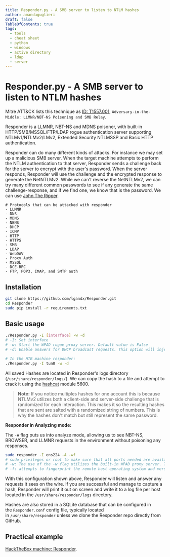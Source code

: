 ```yaml
---
title: Responder.py - A SMB server to listen to NTLM hashes 
author: amandaguglieri
draft: false
TableOfContents: true
tags:
  - tools
  - cheat sheet
  - python
  - windows
  - active directory
  - ldap
  - server
---
```

# Responder.py - A SMB server to listen to NTLM hashes 

Mitre ATT&CK lists this technique as [ID: T1557.001](https://attack.mitre.org/techniques/T1557/001), `Adversary-in-the-Middle: LLMNR/NBT-NS Poisoning and SMB Relay`.

Responder is a LLMNR, NBT-NS and MDNS poisoner, with built-in HTTP/SMB/MSSQL/FTP/LDAP rogue authentication server supporting NTLMv1/NTLMv2/LMv2, Extended Security NTLMSSP and Basic HTTP authentication. 

Responder can do many different kinds of attacks. For instance we may set up a malicious SMB server. When the target machine attempts to perform the NTLM authentication to that server, Responder sends a challenge back for the server to encrypt with the user's password. When the server responds, Responder will use the challenge and the encrypted response to generate the NetNTLMv2. While we can't reverse the NetNTLMv2, we can try many different common passwords to see if any generate the same challenge-response, and if we find one, we know that is the password. We can use [John The Ripper](john-the-ripper.md).

```
# Protocols that can be attacked with responder
- LLMNR
- DNS
- MDNS
- NBNS
- DHCP
- ICMP
- HTTP
- HTTPS
- SMB
- LDAP
- WebDAV
- Proxy Auth
- MSSQL
- DCE-RPC
- FTP, POP3, IMAP, and SMTP auth
```

## Installation


```bash
git clone https://github.com/lgandx/Responder.git
cd Responder 
sudo pip install -r requirements.txt
```


## Basic usage

```bash
./Responder.py -I [interface] -w -d
# -I: Set interface 
# -w: Start the WPAD rogue proxy server. Default value is False
# -d: Enable answers for DHCP broadcast requests. This option will inject a WPAD server in the DHCP response. Default: False

# In the HTB machine responder:
./Responder.py -I tun0 -w -d
```

All saved Hashes are located in Responder's logs directory (`/usr/share/responder/logs/`). We can copy the hash to a file and attempt to crack it using the [hashcat](hashcat.md) module 5600.

>**Note:** If you notice multiples hashes for one account this is because NTLMv2 utilizes both a client-side and server-side challenge that is randomized for each interaction. This makes it so the resulting hashes that are sent are salted with a randomized string of numbers. This is why the hashes don't match but still represent the same password.


**Responder in Analyzing mode:**

The `-A` flag puts us into analyze mode, allowing us to see NBT-NS, BROWSER, and LLMNR requests in the environment without poisoning any responses. 

```bash
sudo responder -I ens224 -A -wf
# sudo privileges or root to make sure that all ports needed are available on our attack host for it to function best.
# -w: The use of the -w flag utilizes the built-in WPAD proxy server. This can be highly effective, especially in large organizations, because it will capture all HTTP requests by any users that launch Internet Explorer if the browser has Auto-detect settings enabled.
# -f: attempts to fingerprint the remote host operating system and version.
```

With this configuration shown above, Responder will listen and answer any requests it sees on the wire. If you are successful and manage to capture a hash, Responder will print it out on screen and write it to a log file per host located in the `/usr/share/responder/logs` directory.

Hashes are also stored in a SQLite database that can be configured in the `Responder.conf` config file, typically located in `/usr/share/responder` unless we clone the Responder repo directly from GitHub.

## Practical example 

[HackTheBox machine: Responder](htb-responder.md).

